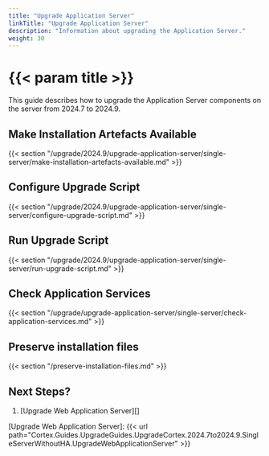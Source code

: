 ```yaml
---
title: "Upgrade Application Server"
linkTitle: "Upgrade Application Server"
description: "Information about upgrading the Application Server."
weight: 30
---
```


# {{< param title >}}

This guide describes how to upgrade the Application Server components on the server from 2024.7 to 2024.9.

## Make Installation Artefacts Available

{{< section "/upgrade/2024.9/upgrade-application-server/single-server/make-installation-artefacts-available.md" >}}

## Configure Upgrade Script

{{< section "/upgrade/2024.9/upgrade-application-server/single-server/configure-upgrade-script.md" >}}

## Run Upgrade Script

{{< section "/upgrade/2024.9/upgrade-application-server/single-server/run-upgrade-script.md" >}}

## Check Application Services

{{< section "/upgrade/upgrade-application-server/single-server/check-application-services.md" >}}

## Preserve installation files

{{< section "/preserve-installation-files.md" >}}

## Next Steps?

1. [Upgrade Web Application Server][]

[Upgrade Web Application Server]: {{< url path="Cortex.Guides.UpgradeGuides.UpgradeCortex.2024.7to2024.9.SingleServerWithoutHA.UpgradeWebApplicationServer" >}}

